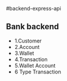 #backend-express-api


## Bank backend

* 1.Customer
* 2.Account
* 3.Wallet
* 4.Transaction
* 5.Wallet Account
* 6 Type Transaction 